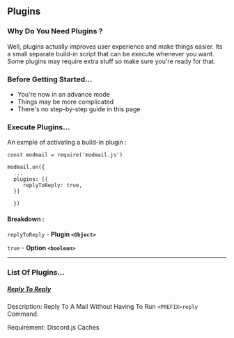 ## Plugins

### **Why Do You Need Plugins** ?

Well, plugins actually improves user experience and make things easier. Its a small separate build-in script that can be execute whenever you want. Some plugins may require extra stuff so make sure you're ready for that.


### **Before Getting Started...**

- You're now in an advance mode
- Things may be more complicated
- There's no step-by-step guide in this page


### **Execute Plugins**...

An exmple of activating a build-in plugin :

```
const modmail = require('modmail.js') 

modmail.on({ 
  ...
  plugins: [{
     replyToReply: true,
  }]
  
  })
 ```
#### **Breakdown :** 

`replyToReply` - **Plugin `<Object>`**

`true` - **Option `<boolean>`**

------------------

### **List Of Plugins...**

##### [Reply To Reply](https://modmail.js.org/plugins/replyToReply)
  Description: Reply To A Mail Without Having To Run `<PREFIX>reply` Command.
  
  Requirement: Discord.js Caches 




